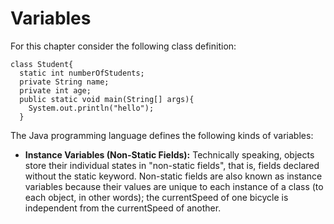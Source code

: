 # Variables
For this chapter consider the following class definition:
```
class Student{
  static int numberOfStudents;
  private String name;
  private int age;
  public static void main(String[] args){
    System.out.println("hello");
  }
  ```
  

The Java programming language defines the following kinds of variables:
* **Instance Variables (Non-Static Fields):** Technically speaking, objects store their individual states in "non-static fields", that is, fields declared without the static keyword. Non-static fields are also known as instance variables because their values are unique to each instance of a class (to each object, in other words); the currentSpeed of one bicycle is independent from the currentSpeed of another.